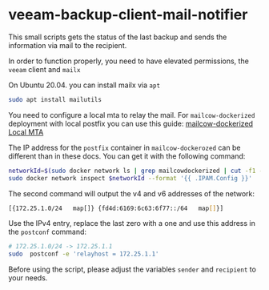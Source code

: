 # veeam-backup-client-mail-notifier

This small scripts gets the status of the last backup and sends the information via mail to the recipient.

In order to function properly, you need to have elevated permissions, the `veeam` client and `mailx`

On Ubuntu 20.04. you can install mailx via `apt`

```bash
sudo apt install mailutils
```

You need to configure a local mta to relay the mail. For `mailcow-dockerized` deployment with local postfix you can use this guide:
[mailcow-dockerized Local MTA](https://docs.mailcow.email/post_installation/firststeps-local_mta/)

The IP address for the `postfix` container in `mailcow-dockerozed` can be different than in these docs. You can get it with the following command:

```bash
networkId=$(sudo docker network ls | grep mailcowdockerized | cut -f1 -d' ')
sudo docker network inspect $networkId --format '{{ .IPAM.Config }}'
```

The second command will output the v4 and v6 addresses of the network:
```bash
[{172.25.1.0/24   map[]} {fd4d:6169:6c63:6f77::/64   map[]}]
```

Use the IPv4 entry, replace the last zero with a one and use this address in the `postconf` command:

```bash
# 172.25.1.0/24 -> 172.25.1.1
sudo  postconf -e 'relayhost = 172.25.1.1'
```

Before using the script, please adjust the variables `sender` and `recipient` to your needs.
